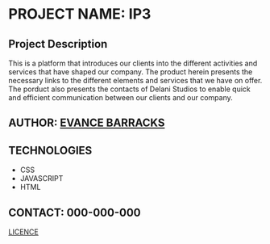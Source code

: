 # PROJECT NAME: IP3

## Project Description
This is a platform that introduces our clients into the different activities and services that have shaped our company. The product herein presents  the necessary links to the different elements and services that we have on offer. The porduct also presents the contacts of Delani Studios to enable quick and efficient communication between our clients and our company.

## AUTHOR:  [EVANCE BARRACKS](https://github.com/Evance23/IP3)

## TECHNOLOGIES
 * CSS
 * JAVASCRIPT
 * HTML

 ## CONTACT: 000-000-000
 [LICENCE](/home/evance/Documents/project3/IP3/LICENSE)  